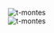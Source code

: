 
<p align="right" width="300" height="350" >
  <img src="https://github-readme-stats.vercel.app/api/top-langs?username=t-montes&layout=compact" alt="t-montes">
  <br>
  <img src="https://github-readme-stats.vercel.app/api?username=t-montes" alt="t-montes">
</p>

<!--
**t-montes/t-montes** is a ✨ _special_ ✨ repository because its `README.md` (this file) appears on your GitHub profile.

Here are some ideas to get you started:

- 🔭 I’m currently working on ...
- 🌱 I’m currently learning ...
- 👯 I’m looking to collaborate on ...
- 🤔 I’m looking for help with ...
- 💬 Ask me about ...
- 📫 How to reach me: ...
- 😄 Pronouns: ...
- ⚡ Fun fact: ...
-->
